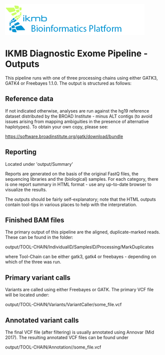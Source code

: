 ![](images/ikmb_bfx_logo.png)

# IKMB Diagnostic Exome Pipeline -  Outputs

This pipeline runs with one of three processing chains using either GATK3, GATK4 or Freebayes 1.1.0. The output is structured as follows:

## Reference data

If not indicated otherwise, analyses are run against the hg19 reference dataset distributed by the BROAD Institute - minus ALT contigs (to avoid issues arising from mapping ambiguities in the presence of alternative haplotypes). To obtain your own copy, please see:

https://software.broadinstitute.org/gatk/download/bundle

## Reporting

Located under 'output/Summary'

Reports are generated on the basis of the original FastQ files, the sequencing libraries and the (biological) samples. For each category, there
is one report summary in HTML format - use any up-to-date browser to visualize the results. 

The outputs should be fairly self-explanatory; note that the HTML outputs contain tool-tips in various places to help with the interpretation. 

## Finished BAM files

The primary output of this pipeline are the aligned, duplicate-marked reads. These can be found in the folder:

output/TOOL-CHAIN/IndividualID/SamplesID/Processing/MarkDuplicates

where Tool-Chain can be either gatk3, gatk4 or freebayes - depending on which of the three was run. 

## Primary variant calls

Variants are called using either Freebayes or GATK. The primary VCF file will be located under:

output/TOOL-CHAIN/Variants/VariantCaller/some_file.vcf

## Annotated variant calls

The final VCF file (after filtering) is usually annotated using Annovar (Mid 2017). The resulting annotated VCF files can be found under

output/TOOL-CHAIN/Annotation/<AnnotationTool>/some_file.vcf





